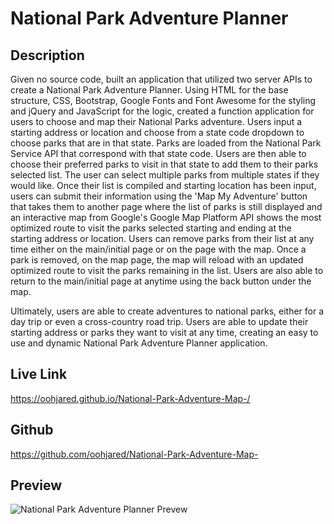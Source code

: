 # National Park Adventure Planner

## Description

Given no source code, built an application that utilized two server APIs to create a National Park Adventure Planner.  Using HTML for the base structure, CSS, Bootstrap, Google Fonts and Font Awesome for the styling and jQuery and JavaScript for the logic, created a function application for users to choose and map their National Parks adventure.  Users input a starting address or location and choose from a state code dropdown to choose parks that are in that state.  Parks are loaded from the National Park Service API that correspond with that state code. Users are then able to choose their preferred parks to visit in that state to add them to their parks selected list.  The user can select multiple parks from multiple states if they would like.  Once their list is compiled and starting location has been input, users can submit their information using the 'Map My Adventure' button that takes them to another page where the list of parks is still displayed and an interactive map from Google's Google Map Platform API shows the most optimized route to visit the parks selected starting and ending at the starting address or location.  Users can remove parks from their list at any time either on the main/initial page or on the page with the map.  Once a park is removed, on the map page, the map will reload with an updated optimized route to visit the parks remaining in the list.  Users are also able to return to the main/initial page at anytime using the back button under the map.  

Ultimately, users are able to create adventures to national parks, either for a day trip or even a cross-country road trip.  Users are able to update their starting address or parks they want to visit at any time, creating an easy to use and dynamic National Park Adventure Planner application.

## Live Link

https://oohjared.github.io/National-Park-Adventure-Map-/

## Github

https://github.com/oohjared/National-Park-Adventure-Map-

## Preview

![National Park Adventure Planner Prevew](./assets/images/national-park-adventure-planner-preview.gif)

